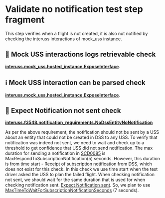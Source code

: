 # Validate no notification test step fragment

This step verifies when a flight is not created, it is also not notified by checking the interuss interactions of mock_uss instance.

## 🛑 Mock USS interactions logs retrievable check
**[interuss.mock_uss.hosted_instance.ExposeInterface](../../../../../requirements/interuss/mock_uss/hosted_instance.md)**.

## ℹ️ Mock USS interaction can be parsed check
**[interuss.mock_uss.hosted_instance.ExposeInterface](../../../../../requirements/interuss/mock_uss/hosted_instance.md)**.

## 🛑 Expect Notification not sent check

**[interuss.f3548.notification_requirements.NoDssEntityNoNotification](../../../../../requirements/interuss/f3548/notification_requirements.md)**

As per the above requirement, the notification should not be sent by a USS about an entity that could not be created in DSS
to any USS. To verify that notification was indeed not sent, we need to wait and check up to a threshold to get confidence
that USS did not send notification.
The max duration for sending a notification in [SCD0085](../../../../../requirements/astm/f3548/v21.md) is MaxRespondToSubscriptionNotification(5) seconds.
However, this duration is from time start - Receipt of subscription notification from DSS, which does not exist for this check.
In this check we use time start when the test driver asked the USS to plan the failed flight.
When checking notification not sent, we should wait for the same duration that is used for when checking notification sent.
[Expect Notification sent](./validate_notification_operational_intent.md).
So, we plan to use [MaxTimeToWaitForSubscriptionNotificationSeconds](./wait.py) (7 seconds).
